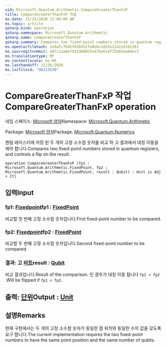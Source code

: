 ```yaml
---
uid: Microsoft.Quantum.Arithmetic.CompareGreaterThanFxP
title: CompareGreaterThanFxP 작업
ms.date: 11/25/2020 12:00:00 AM
ms.topic: article
qsharp.kind: operation
qsharp.namespace: Microsoft.Quantum.Arithmetic
qsharp.name: CompareGreaterThanFxP
qsharp.summary: Compares two fixed-point numbers stored in quantum registers, and controls a flip on the result.
ms.openlocfilehash: 1e9afc7645f62b932fa8ebc3d33e21a2a5182361
ms.sourcegitcommit: a87c1aa8e7453360025e47ba614f25b02ea84ec3
ms.translationtype: MT
ms.contentlocale: ko-KR
ms.lasthandoff: 11/26/2020
ms.locfileid: "96223530"
---
```

# <a name="comparegreaterthanfxp-operation"></a><span data-ttu-id="2596a-102">CompareGreaterThanFxP 작업</span><span class="sxs-lookup"><span data-stu-id="2596a-102">CompareGreaterThanFxP operation</span></span>

<span data-ttu-id="2596a-103">네임 스페이스: [Microsoft 양자](xref:Microsoft.Quantum.Arithmetic)</span><span class="sxs-lookup"><span data-stu-id="2596a-103">Namespace: [Microsoft.Quantum.Arithmetic](xref:Microsoft.Quantum.Arithmetic)</span></span>

<span data-ttu-id="2596a-104">Package: [Microsoft 양자](https://nuget.org/packages/Microsoft.Quantum.Numerics)</span><span class="sxs-lookup"><span data-stu-id="2596a-104">Package: [Microsoft.Quantum.Numerics](https://nuget.org/packages/Microsoft.Quantum.Numerics)</span></span>


<span data-ttu-id="2596a-105">퀀텀 레지스터에 저장 된 두 개의 고정 소수점 숫자를 비교 하 고 결과에서 대칭 이동을 제어 합니다.</span><span class="sxs-lookup"><span data-stu-id="2596a-105">Compares two fixed-point numbers stored in quantum registers, and controls a flip on the result.</span></span>

```qsharp
operation CompareGreaterThanFxP (fp1 : Microsoft.Quantum.Arithmetic.FixedPoint, fp2 : Microsoft.Quantum.Arithmetic.FixedPoint, result : Qubit) : Unit is Adj + Ctl
```


## <a name="input"></a><span data-ttu-id="2596a-106">입력</span><span class="sxs-lookup"><span data-stu-id="2596a-106">Input</span></span>

### <a name="fp1--fixedpoint"></a><span data-ttu-id="2596a-107">fp1: [Fixedpoint](xref:Microsoft.Quantum.Arithmetic.FixedPoint)</span><span class="sxs-lookup"><span data-stu-id="2596a-107">fp1 : [FixedPoint](xref:Microsoft.Quantum.Arithmetic.FixedPoint)</span></span>

<span data-ttu-id="2596a-108">비교할 첫 번째 고정 소수점 숫자입니다.</span><span class="sxs-lookup"><span data-stu-id="2596a-108">First fixed-point number to be compared.</span></span>


### <a name="fp2--fixedpoint"></a><span data-ttu-id="2596a-109">fp2: [Fixedpoint](xref:Microsoft.Quantum.Arithmetic.FixedPoint)</span><span class="sxs-lookup"><span data-stu-id="2596a-109">fp2 : [FixedPoint](xref:Microsoft.Quantum.Arithmetic.FixedPoint)</span></span>

<span data-ttu-id="2596a-110">비교할 두 번째 고정 소수점 숫자입니다.</span><span class="sxs-lookup"><span data-stu-id="2596a-110">Second fixed-point number to be compared.</span></span>


### <a name="result--qubit"></a><span data-ttu-id="2596a-111">결과: 고 [비트](xref:microsoft.quantum.lang-ref.qubit)</span><span class="sxs-lookup"><span data-stu-id="2596a-111">result : [Qubit](xref:microsoft.quantum.lang-ref.qubit)</span></span>

<span data-ttu-id="2596a-112">비교 결과입니다.</span><span class="sxs-lookup"><span data-stu-id="2596a-112">Result of the comparison.</span></span> <span data-ttu-id="2596a-113">인 경우가 대칭 이동 됩니다 `fp1 > fp2` .</span><span class="sxs-lookup"><span data-stu-id="2596a-113">Will be flipped if `fp1 > fp2`.</span></span>



## <a name="output--unit"></a><span data-ttu-id="2596a-114">출력: [단위](xref:microsoft.quantum.lang-ref.unit)</span><span class="sxs-lookup"><span data-stu-id="2596a-114">Output : [Unit](xref:microsoft.quantum.lang-ref.unit)</span></span>



## <a name="remarks"></a><span data-ttu-id="2596a-115">설명</span><span class="sxs-lookup"><span data-stu-id="2596a-115">Remarks</span></span>

<span data-ttu-id="2596a-116">현재 구현에서는 두 개의 고정 소수점 숫자가 동일한 점 위치와 동일한 수의 값을 갖도록 요구 합니다.</span><span class="sxs-lookup"><span data-stu-id="2596a-116">The current implementation requires the two fixed-point numbers to have the same point position and the same number of qubits.</span></span>